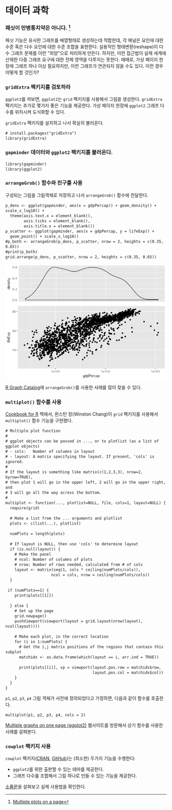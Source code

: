 # 데이터 과학



### 패싯이 만병통치약은 아니다. [^viz-multiple-plots]

[^viz-multiple-plots]: [Multiple plots on a page](https://stat545-ubc.github.io/block020_multiple-plots-on-a-page.html)

패싯 기능은 유사한 그래프를 배열형태로 생성하는데 적합한데, 각 패널은 요인에 대한 수준 혹은 다수 요인에 대한 
수준 조합을 표현한다. 실용적인 형태변환(reshape)이 다수 그래프 문제를 이런 "외양"으로 처리하게 만든다.
하지만, 이런 접근법이 실제 세계에 산재한 다중 그래프 요구에 대한 전체 영역을 다루지는 못한다.
때때로, 가상 페이지 한장에 그래프 하나 이상 필요하지만, 이런 그래프가 연관되지 않을 수도 있다.
이런 경우 어떻게 할 것인가?

### `gridExtra` 팩키지를 검토하라 

`ggplot2`를 까보면, `ggplot2`는 `grid` 팩키지를 사용해서 그림을 생성한다.
`gridExtra` 팩키지는 추가로 몇가지 좋은 기능을 제공한다. 가상 페이지 한장에 `ggplot2` 그래프 다수를
위치시켜 도식화할 수 있다.

`gridExtra` 팩키지를 설치하고 나서 확실히 불러온다.


~~~{.r}
# install.packages("gridExtra")
library(gridExtra)
~~~

### `gapminder` 데이터와 `ggplot2` 팩키지를 불러온다. 


~~~{.r}
library(gapminder)
library(ggplot2)
~~~

### `arrangeGrob()` 함수와 친구를 사용

구성되는 그림을 그림객체로 저장하고 나서 `arrangeGrob()` 함수에 전달한다.


~~~{.r}
p_dens <- ggplot(gapminder, aes(x = gdpPercap)) + geom_density() + scale_x_log10() +
  theme(axis.text.x = element_blank(),
        axis.ticks = element_blank(),
        axis.title.x = element_blank())
p_scatter <- ggplot(gapminder, aes(x = gdpPercap, y = lifeExp)) +
  geom_point() + scale_x_log10()
#p_both <- arrangeGrob(p_dens, p_scatter, nrow = 2, heights = c(0.35, 0.65))
#print(p_both)
grid.arrange(p_dens, p_scatter, nrow = 2, heights = c(0.35, 0.65))
~~~

<img src="fig/arrangeGrob-demo-1.png" style="display: block; margin: auto;" />

[R Graph Catalog](http://shinyapps.stat.ubc.ca/r-graph-catalog/)에 `arrangeGrob()`를 사용한 사례를 많이 찾을 수 있다.

### `multiplot()` 함수를 사용 

[Cookbook for R](http://www.cookbook-r.com/) 책에서, 윈스턴 창(Winston Chang)이 `grid` 팩키지를 사용해서
`multiplot()` 함수 기능을 구현했다.


~~~{.r}
# Multiple plot function
#
# ggplot objects can be passed in ..., or to plotlist (as a list of ggplot objects)
# - cols:   Number of columns in layout
# - layout: A matrix specifying the layout. If present, 'cols' is ignored.
#
# If the layout is something like matrix(c(1,2,3,3), nrow=2, byrow=TRUE),
# then plot 1 will go in the upper left, 2 will go in the upper right, and
# 3 will go all the way across the bottom.
#
multiplot <- function(..., plotlist=NULL, file, cols=1, layout=NULL) {
  require(grid)

  # Make a list from the ... arguments and plotlist
  plots <- c(list(...), plotlist)

  numPlots = length(plots)

  # If layout is NULL, then use 'cols' to determine layout
  if (is.null(layout)) {
    # Make the panel
    # ncol: Number of columns of plots
    # nrow: Number of rows needed, calculated from # of cols
    layout <- matrix(seq(1, cols * ceiling(numPlots/cols)),
                    ncol = cols, nrow = ceiling(numPlots/cols))
  }

 if (numPlots==1) {
    print(plots[[1]])

  } else {
    # Set up the page
    grid.newpage()
    pushViewport(viewport(layout = grid.layout(nrow(layout), ncol(layout))))

    # Make each plot, in the correct location
    for (i in 1:numPlots) {
      # Get the i,j matrix positions of the regions that contain this subplot
      matchidx <- as.data.frame(which(layout == i, arr.ind = TRUE))

      print(plots[[i]], vp = viewport(layout.pos.row = matchidx$row,
                                      layout.pos.col = matchidx$col))
    }
  }
}
~~~

`p1`, `p2`, `p3`, `p4` 그림 객체가 사전에 정의되었다고 가정하면, 다음과 같이
함수를 호출한다.



~~~{.r}
multiplot(p1, p2, p3, p4, cols = 2)
~~~

[Multiple graphs on one page (ggplot2)](http://www.cookbook-r.com/Graphs/Multiple_graphs_on_one_page_(ggplot2)/)
웹사이트를 방문해서 상기 함수를 사용한 사례를 살펴본다.

### `cowplot` 팩키지 사용

`cowplot` 팩키지([CRAN](https://cran.r-project.org/web/packages/cowplot/index.html),
	[GitHub](https://github.com/wilkelab/cowplot))는 (최소한) 두가지 기능을 수행한다:

- `ggplot2`를 위한 출판할 수 있는 테마를 제공한다.
- 그래프 다수룰 조합해서 그림 하나로 만들 수 있는 기능을 제공한다.

[소품문](https://cran.r-project.org/web/packages/cowplot/vignettes/introduction.html)을 살펴보고 실제 사용법을 확인한다.





